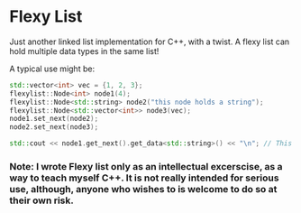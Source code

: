 # Flexy List

Just another linked list implementation for C++, with a twist. A flexy list can hold multiple data types in the same list!

A typical use might be:

```c++
std::vector<int> vec = {1, 2, 3};
flexylist::Node<int> node1(4);
flexylist::Node<std::string> node2("this node holds a string");
flexylist::Node<std::vector<int>> node3(vec);
node1.set_next(node2);
node2.set_next(node3);

std::cout << node1.get_next().get_data<std::string>() << "\n"; // This node holds a string
```

### Note: I wrote Flexy list only as an intellectual excerscise, as a way to teach myself C++. It is not really intended for serious use, although, anyone who wishes to is welcome to do so at their own risk.
